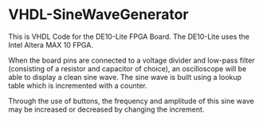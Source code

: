 # VHDL-SineWaveGenerator

This is VHDL Code for the DE10-Lite FPGA Board. The DE10-Lite uses the Intel Altera MAX 10 FPGA.

When the board pins are connected to a voltage divider and low-pass filter (consisting of a resistor and capacitor of choice), an oscilloscope will be able to display a clean sine wave. The sine wave is built using a lookup table which is incremented with a counter.

Through the use of buttons, the frequency and amplitude of this sine wave may be increased or decreased by changing the increment.
